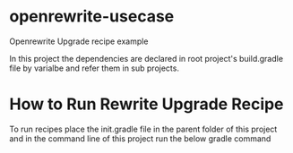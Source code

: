 # openrewrite-usecase
Openrewrite Upgrade recipe example

  In this project the dependencies are declared in root project's build.gradle file by varialbe and refer them in sub projects.

# How to Run Rewrite Upgrade Recipe
 
  To run recipes place the init.gradle file in the parent folder of this project and in the command line of this project run the below gradle command
  
 
 

